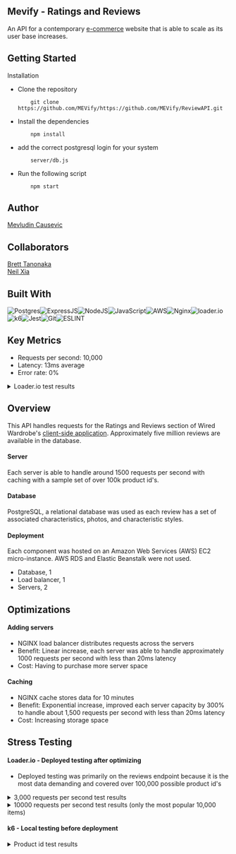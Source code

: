 ## Mevify - Ratings and Reviews

An API for a contemporary [e-commerce](https://github.com/Wired-Wardrobe/project-atlier) website that is able to scale as its user base increases.

## Getting Started

Installation
- Clone the repository
    ```
        git clone https://github.com/MEVify/https://github.com/MEVify/ReviewAPI.git
    ```
- Install the dependencies
    ```
        npm install
    ```
- add the correct postgresql login for your system
    ```
        server/db.js
    ```
- Run the following script
    ```
        npm start
    ```

## Author

[Mevludin Causevic](https://github.com/mevcaus)

## Collaborators
[Brett Tanonaka](https://github.com/B-Tanonaka)\
[Neil Xia](https://github.com/NeilLXia)

## Built With
![Postgres](https://img.shields.io/badge/postgres-%23316192.svg?style=for-the-badge&logo=postgresql&logoColor=white)![ExpressJS](https://img.shields.io/badge/Express.js-404D59?style=for-the-badge)![NodeJS](https://img.shields.io/badge/Node.js-43853D?style=for-the-badge&logo=node.js&logoColor=white)![JavaScript](https://img.shields.io/badge/JavaScript-323330?style=for-the-badge&logo=javascript&logoColor=F7DF1E)![AWS](https://img.shields.io/badge/Amazon_AWS-232F3E?style=for-the-badge&logo=amazon-aws&logoColor=white)![Nginx](https://img.shields.io/badge/nginx-%23009639.svg?style=for-the-badge&logo=nginx&logoColor=white)![loader.io](https://img.shields.io/badge/loader.io-477cbc?&logoColor=white&style=for-the-badge)![k6](https://img.shields.io/badge/k6-7d64ff?logo=k6&logoColor=white&style=for-the-badge)![Jest](https://img.shields.io/badge/Jest-C21325?style=for-the-badge&logo=jest&logoColor=white)![Git](https://img.shields.io/badge/GIT-E44C30?style=for-the-badge&logo=git&logoColor=white)![ESLINT](https://img.shields.io/badge/eslint-3A33D1?style=for-the-badge&logo=eslint&logoColor=white)

## Key Metrics
- Requests per second: 10,000
- Latency: 13ms average
- Error rate: 0%

<details>
  <summary>Loader.io test results</summary>
<img src="![image](https://user-images.githubusercontent.com/118404053/232253622-c7af1232-46eb-4cf2-acd6-620397fc971a.png)" alt="loader stress test at 3000 request per second" width="75%" height="50%" />
</details>

## Overview
This API handles requests for the Ratings and Reviews section of Wired Wardrobe's [client-side application](https://github.com/Wired-Wardrobe/project-atlier). Approximately five million reviews are available in the database.

#### Server

Each server is able to handle around 1500 requests per second with caching with a sample set of over 100k product id's.

#### Database

PostgreSQL, a relational database was used as each review has a set of associated characteristics, photos, and characteristic styles.

#### Deployment

Each component was hosted on an Amazon Web Services (AWS) EC2 micro-instance. AWS RDS and Elastic Beanstalk were not used.
- Database, 1
- Load balancer, 1
- Servers, 2

## Optimizations

#### Adding servers
- NGINX load balancer distributes requests across the servers
- Benefit: Linear increase, each server was able to handle approximately 1000 requests per second with less than 20ms latency
- Cost: Having to purchase more server space

#### Caching
- NGINX cache stores data for 10 minutes
- Benefit: Exponential increase, improved each server capacity by 300% to handle about 1,500 requests per second with less than 20ms latency
- Cost: Increasing storage space

## Stress Testing

#### Loader.io - Deployed testing after optimizing 

- Deployed testing was primarily on the reviews endpoint because it is the most data demanding and covered over 100,000 possible product id's

<details>
    <summary>3,000 requests per second test results</summary>
    <ul>
      <li>Requests per second: 3,000</li>
      <li>Total requests: 179,953</li>
      <li>Latency: 30ms</li>
      <li>Error rate: 0%</li>
    </ul>
    <img src="![image](https://user-images.githubusercontent.com/118404053/232253857-b84c46d7-3897-486c-940b-17ade0217dbc.png)" alt="Loader.io deployed stress test at 3000 requests per second" width="100%" height="100%"/>
</details>

<details>
    <summary>10000 requests per second test results (only the most popular 10,000 items)</summary>
    <ul>
      <li>Requests per second: 10,000</li>
      <li>Total requests: 449,969</li>
      <li>Latency: 12ms</li>
      <li>Error rate: 0%</li>
    </ul>
    <img src="https://imgur.com/a/7pCte61" alt="Loader.io deployed stress test at 10000 requests per second" width="100%" height="100%"/>
</details>

#### k6 - Local testing before deployment

<details>
    <summary>Product id test results</summary>
      <ul>
        <li>Requests per second: 1000</li>
        <li>Total requests: 30,000</li>
        <li>Latency: 27ms</li>
        <li>Error rate: 0%</li>
    </ul>
    <img src="https://imgur.com/a/OLndw7b" alt="k6 local stress test at reviews endpoint" width="100%" height="100%"/>
</details>


